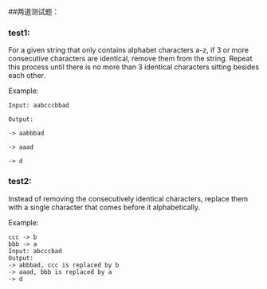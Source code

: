 ##两道测试题：

### test1:

For a given string that only contains alphabet characters a-z,
if 3 or more consecutive characters are identical,
remove them from the string.
Repeat this process until
there is no more than 3 identical characters sitting besides each other.

Example:
```example1
Input: aabcccbbad

Output:

-> aabbbad

-> aaad

-> d
```

### test2:

Instead of removing the consecutively identical characters, replace them with a
single character that comes before it alphabetically.

Example:
```example2
ccc -> b
bbb -> a
Input: abcccbad
Output:
-> abbbad, ccc is replaced by b
-> aaad, bbb is replaced by a
-> d
```

